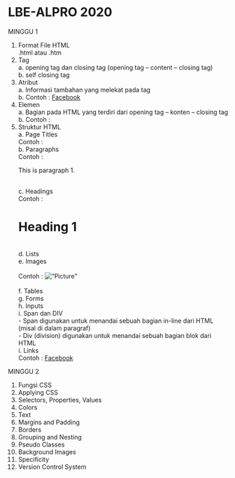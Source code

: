 # LBE-ALPRO 2020

MINGGU 1
1) Format File HTML
  <br/> .html atau .htm
2) Tag
  <br/> a. opening tag dan closing tag (opening tag – content – closing tag)
  <br/> b. self closing tag
3) Atribut
  <br/> a. Informasi tambahan yang melekat pada tag
  <br/> b. Contoh : <a href="www.facebook.com">Facebook</a>
4) Elemen
  <br/> a. Bagian pada HTML yang terdiri dari opening tag – konten – closing tag
  <br/> b. Contoh :  <title>Hello World!</title>
5) Struktur HTML
  <br/> a. Page Titles
     <br/> Contoh : <title>My page</title>
  <br/> b. Paragraphs
     <br/> Contoh : <p>This is paragraph 1.</p>
  <br/> c. Headings
     <br/> Contoh : <h1>Heading 1</h1> 
  <br/> d. Lists
  <br/> e. Images
     <br/>
     <br/> Contoh : <img src=“picture.gif” width=“120” height=“90” alt=“Picture”>
     <br/>
  <br/> f. Tables
  <br/> g. Forms
  <br/> h. Inputs
  <br/> i. Span dan DIV
     <br/> - Span digunakan untuk menandai sebuah bagian in-line dari HTML (misal di dalam paragraf)
     <br/> - Div (division) digunakan untuk menandai sebuah bagian blok dari HTML
  <br/> i. Links
     <br/> Contoh : <a href=“www.facebook.com”>Facebook</a>
  
MINGGU 2
1) Fungsi CSS
2) Applying CSS
3) Selectors, Properties, Values
4) Colors
5) Text
6) Margins and Padding
7) Borders
8) Grouping and Nesting
9) Pseudo Classes
10) Background Images
11) Specificity
12) Version Control System
